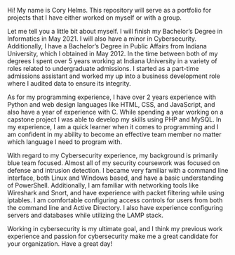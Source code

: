 Hi! My name is Cory Helms. This repository will serve as a portfolio for projects that I have either worked on myself or with a group.

Let me tell you a little bit about myself. I will finish my Bachelor’s Degree in Informatics in May 2021. I will also have a minor in Cybersecurity. Additionally, I have a Bachelor’s Degree in Public Affairs from Indiana University, which I obtained in May 2012. In the time between both of my degrees I spent over 5 years working at Indiana University in a variety of roles related to undergraduate admissions. I started as a part-time admissions assistant and worked my up into a business development role where I audited data to ensure its integrity.

As for my programming experience, I have over 2 years experience with Python and web design languages like HTML, CSS, and JavaScript, and also have a year of experience with C. While spending a year working on a capstone project I was able to develop my skills using PHP and MySQL. In my experience, I am a quick learner when it comes to programming and I am confident in my ability to become an effective team member no matter which language I need to program with.

With regard to my Cybersecurity experience, my background is primarily blue team focused. Almost all of my security coursework was focused on defense and intrusion detection. I became very familiar with a command line interface, both Linux and Windows based, and have a basic understanding of PowerShell. Additionally, I am familiar with networking tools like Wireshark and Snort, and have experience with packet filtering while using iptables. I am comfortable configuring access controls for users from both the command line and Active Directory. I also have experience configuring servers and databases while utilizing the LAMP stack.

Working in cybersecurity is my ultimate goal, and I think my previous work experience and passion for cybersecurity make me a great candidate for your organization. Have a great day!
